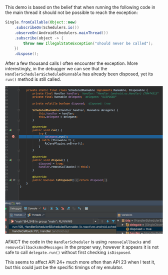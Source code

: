 This demo is based on the belief that when running the following code in the main thread it should
not be possible to reach the exception: 

```java
Single.fromCallable(Object::new)
    .subscribeOn(Schedulers.io())
    .observeOn(AndroidSchedulers.mainThread())
    .subscribe(object -> {
        throw new IllegalStateException("should never be called");
    })
    .dispose();
```

After a few thousand calls I often encounter the exception. More interestingly, in the debugger
we can see that the `HandlerScheduler$ScheduledRunnable` has already been disposed, yet its `run()`
method is still called.

![Debugging run() on disposed Runnable](https://github.com/stevelilly/rxandroid-racecondition/blob/master/runOnDisposedRunnable.png?raw=true)

AFAICT the code in the `HandlerScheduler` is using `removeCallbacks` and `removeCallbacksAndMessages`
in the proper way, however it appears it is not safe to call `delegate.run()` without first checking
`isDisposed`.

This seems to affect API 24+ much more often than API 23 when I test it, but this could just be the
specific timings of my emulator.